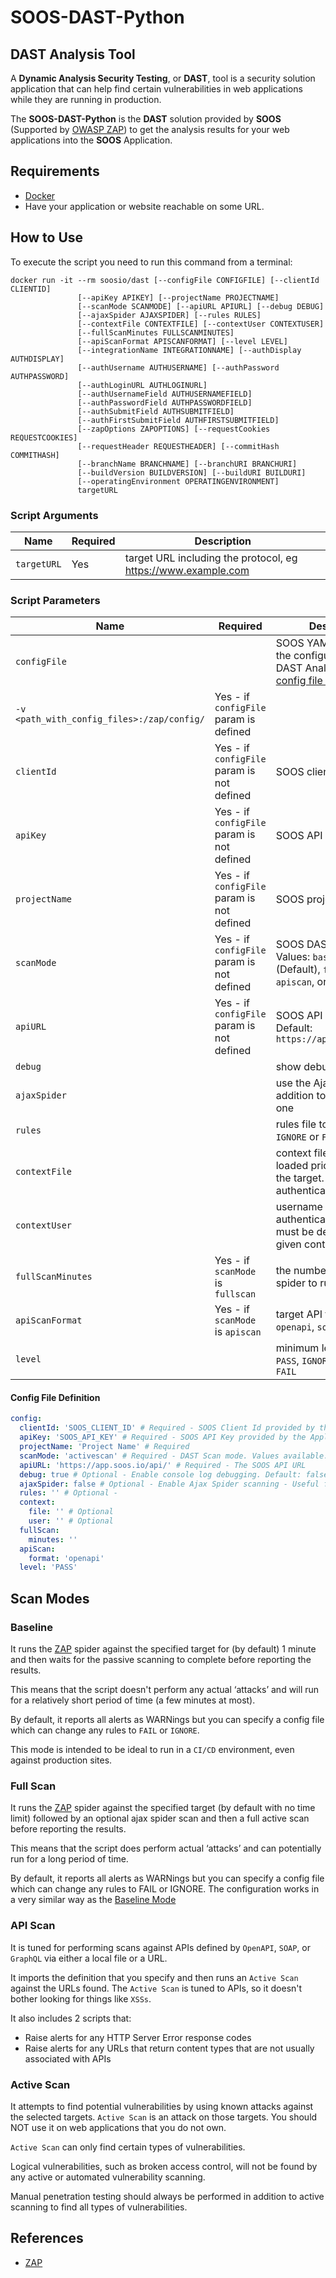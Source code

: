 # SOOS-DAST-Python

## DAST Analysis Tool
A **Dynamic Analysis Security Testing**, or **DAST**, tool is a security solution application that can help find certain vulnerabilities in web applications while they are running in production.

The **SOOS-DAST-Python** is the **DAST** solution provided by **SOOS** (Supported by [OWASP ZAP](https://owasp.org/www-project-zap/)) to get the analysis results for your web applications into the **SOOS** Application.

## Requirements
- [Docker](https://www.docker.com/get-started)
- Have your application or website reachable on some URL.  

## How to Use
To execute the script you need to run this command from a terminal:
``` shell
docker run -it --rm soosio/dast [--configFile CONFIGFILE] [--clientId CLIENTID]
               [--apiKey APIKEY] [--projectName PROJECTNAME]
               [--scanMode SCANMODE] [--apiURL APIURL] [--debug DEBUG]
               [--ajaxSpider AJAXSPIDER] [--rules RULES]
               [--contextFile CONTEXTFILE] [--contextUser CONTEXTUSER]
               [--fullScanMinutes FULLSCANMINUTES]
               [--apiScanFormat APISCANFORMAT] [--level LEVEL]
               [--integrationName INTEGRATIONNAME] [--authDisplay AUTHDISPLAY]
               [--authUsername AUTHUSERNAME] [--authPassword AUTHPASSWORD]
               [--authLoginURL AUTHLOGINURL]
               [--authUsernameField AUTHUSERNAMEFIELD]
               [--authPasswordField AUTHPASSWORDFIELD]
               [--authSubmitField AUTHSUBMITFIELD]
               [--authFirstSubmitField AUTHFIRSTSUBMITFIELD]
               [--zapOptions ZAPOPTIONS] [--requestCookies REQUESTCOOKIES]
               [--requestHeader REQUESTHEADER] [--commitHash COMMITHASH]
               [--branchName BRANCHNAME] [--branchURI BRANCHURI]
               [--buildVersion BUILDVERSION] [--buildURI BUILDURI]
               [--operatingEnvironment OPERATINGENVIRONMENT]
               targetURL
```

### Script Arguments

| Name        | Required | Description                                                   |
|-------------|----------|---------------------------------------------------------------|
| `targetURL` | Yes      | target URL including the protocol, eg https://www.example.com |

### Script Parameters

| Name                                       | Required                                   | Description                                                                                          |
|--------------------------------------------|--------------------------------------------|------------------------------------------------------------------------------------------------------|
| `configFile`                               |                                            | SOOS YAML file with all the configurations for the DAST Analysis. See [config file definition](#config-file-definition)          |
| `-v <path_with_config_files>:/zap/config/` | Yes - if `configFile` param is defined     |                                                                                                      |
| `clientId`                                 | Yes - if `configFile` param is not defined | SOOS client id                                                                                       |
| `apiKey`                                   | Yes - if `configFile` param is not defined | SOOS API key                                                                                         |
| `projectName`                              | Yes - if `configFile` param is not defined | SOOS project name                                                                                    |
| `scanMode`                                 | Yes - if `configFile` param is not defined | SOOS DAST scan mode. Values: `baseline` (Default), `fullscan`, `apiscan`, or `activescan`            |
| `apiURL`                                   | Yes - if `configFile` param is not defined | SOOS API URL. By Default: `https://app.soos.io/api/`                                                 |
| `debug`                                    |                                            | show debug messages                                                                                  |
| `ajaxSpider`                               |                                            | use the Ajax spider in addition to the traditional one                                               |
| `rules`                                    |                                            | rules file to use for `INFO`, `IGNORE` or `FAIL` warnings                                             |
| `contextFile`                              |                                            | context file which will be loaded prior to scanning the target. Required for authenticated URLs      |
| `contextUser`                              |                                            | username to use for authenticated scans - must be defined in the given context file                  |
| `fullScanMinutes`                          | Yes - if `scanMode` is `fullscan`          | the number of minutes for spider to run                                                                  |
| `apiScanFormat`                            | Yes - if `scanMode` is `apiscan`           | target API format: `openapi`, `soap`, or `graphql`                                                   |
| `level`                                    |                                            | minimum level to show: `PASS`, `IGNORE`, `INFO`, `WARN` or `FAIL`                                    |


#### Config File Definition
``` yaml
config:
  clientId: 'SOOS_CLIENT_ID' # Required - SOOS Client Id provided by the Application
  apiKey: 'SOOS_API_KEY' # Required - SOOS API Key provided by the Application
  projectName: 'Project Name' # Required
  scanMode: 'activescan' # Required - DAST Scan mode. Values available: baseline, fullscan, apiscan, and activescan
  apiURL: 'https://app.soos.io/api/' # Required - The SOOS API URL
  debug: true # Optional - Enable console log debugging. Default: false 
  ajaxSpider: false # Optional - Enable Ajax Spider scanning - Useful for Modern Web Apps
  rules: '' # Optional - 
  context:
    file: '' # Optional
    user: '' # Optional
  fullScan:
    minutes: ''
  apiScan:
    format: 'openapi'
  level: 'PASS'
```

## Scan Modes

### Baseline

It runs the [ZAP](https://www.zaproxy.org/) spider against the specified target for (by default) 1 minute and then waits for the passive scanning to complete before reporting the results.

This means that the script doesn't perform any actual ‘attacks’ and will run for a relatively short period of time (a few minutes at most).

By default, it reports all alerts as WARNings but you can specify a config file which can change any rules to `FAIL` or `IGNORE`.

This mode is intended to be ideal to run in a `CI/CD` environment, even against production sites.

### Full Scan

It runs the [ZAP](https://www.zaproxy.org/) spider against the specified target (by default with no time limit) followed by an optional ajax spider scan and then a full active scan before reporting the results.

This means that the script does perform actual ‘attacks’ and can potentially run for a long period of time.

By default, it reports all alerts as WARNings but you can specify a config file which can change any rules to FAIL or IGNORE. The configuration works in a very similar way as the [Baseline Mode](#baseline)

### API Scan

It is tuned for performing scans against APIs defined by `OpenAPI`, `SOAP`, or `GraphQL` via either a local file or a URL.

It imports the definition that you specify and then runs an `Active Scan` against the URLs found. The `Active Scan` is tuned to APIs, so it doesn't bother looking for things like `XSSs`.

It also includes 2 scripts that:
- Raise alerts for any HTTP Server Error response codes
- Raise alerts for any URLs that return content types that are not usually associated with APIs

### Active Scan

It attempts to find potential vulnerabilities by using known attacks against the selected targets. `Active Scan` is an attack on those targets. You should NOT use it on web applications that you do not own.

`Active Scan` can only find certain types of vulnerabilities.

Logical vulnerabilities, such as broken access control, will not be found by any active or automated vulnerability scanning.

Manual penetration testing should always be performed in addition to active scanning to find all types of vulnerabilities.

## References
 - [ZAP](https://www.zaproxy.org/)
